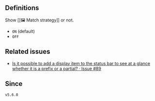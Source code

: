 ## Definitions

Show [[🖼️ Match strategy]] or not.

- `ON` (default)
- `OFF`

## Related issues

- [Is it possible to add a display item to the status bar to see at a glance whether it is a prefix or a partial? · Issue \#89](https://github.com/tadashi-aikawa/obsidian-various-complements-plugin/issues/89)

## Since

`v5.6.0`
